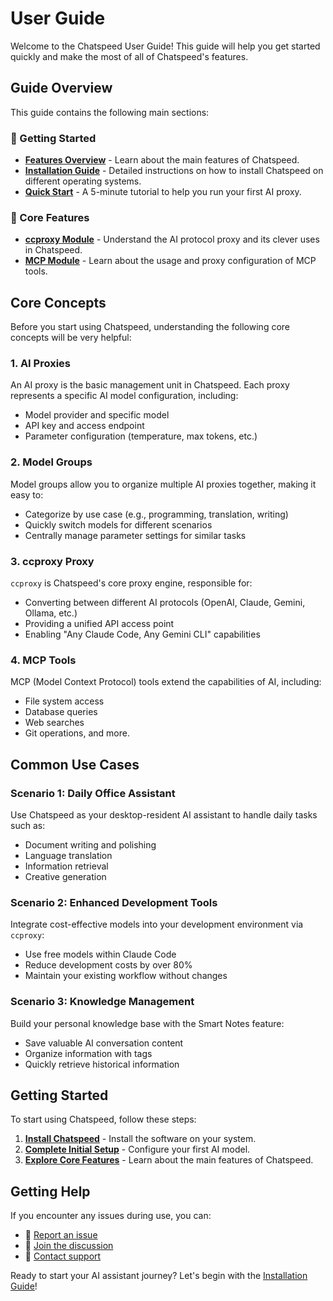 # User Guide

Welcome to the Chatspeed User Guide! This guide will help you get started quickly and make the most of all of Chatspeed's features.

## Guide Overview

This guide contains the following main sections:

### 🚀 Getting Started

- **[Features Overview](./features/overview.md)** - Learn about the main features of Chatspeed.
- **[Installation Guide](./installation.md)** - Detailed instructions on how to install Chatspeed on different operating systems.
- **[Quick Start](./quickStart.md)** - A 5-minute tutorial to help you run your first AI proxy.

### 🔄 Core Features

- **[ccproxy Module](../ccproxy/)** - Understand the AI protocol proxy and its clever uses in Chatspeed.
- **[MCP Module](../mcp/)** - Learn about the usage and proxy configuration of MCP tools.

## Core Concepts

Before you start using Chatspeed, understanding the following core concepts will be very helpful:

### 1. AI Proxies

An AI proxy is the basic management unit in Chatspeed. Each proxy represents a specific AI model configuration, including:

- Model provider and specific model
- API key and access endpoint
- Parameter configuration (temperature, max tokens, etc.)

### 2. Model Groups

Model groups allow you to organize multiple AI proxies together, making it easy to:

- Categorize by use case (e.g., programming, translation, writing)
- Quickly switch models for different scenarios
- Centrally manage parameter settings for similar tasks

### 3. ccproxy Proxy

`ccproxy` is Chatspeed's core proxy engine, responsible for:

- Converting between different AI protocols (OpenAI, Claude, Gemini, Ollama, etc.)
- Providing a unified API access point
- Enabling "Any Claude Code, Any Gemini CLI" capabilities

### 4. MCP Tools

MCP (Model Context Protocol) tools extend the capabilities of AI, including:

- File system access
- Database queries
- Web searches
- Git operations, and more.

## Common Use Cases

### Scenario 1: Daily Office Assistant

Use Chatspeed as your desktop-resident AI assistant to handle daily tasks such as:

- Document writing and polishing
- Language translation
- Information retrieval
- Creative generation

### Scenario 2: Enhanced Development Tools

Integrate cost-effective models into your development environment via `ccproxy`:

- Use free models within Claude Code
- Reduce development costs by over 80%
- Maintain your existing workflow without changes

### Scenario 3: Knowledge Management

Build your personal knowledge base with the Smart Notes feature:

- Save valuable AI conversation content
- Organize information with tags
- Quickly retrieve historical information

## Getting Started

To start using Chatspeed, follow these steps:

1. **[Install Chatspeed](./installation.md)** - Install the software on your system.
2. **[Complete Initial Setup](./quickStart.md)** - Configure your first AI model.
3. **[Explore Core Features](./features/overview.md)** - Learn about the main features of Chatspeed.

## Getting Help

If you encounter any issues during use, you can:

- 🐛 [Report an issue](https://github.com/aidyou/chatspeed/issues)
- 💬 [Join the discussion](https://github.com/aidyou/chatspeed/discussions)
- 📧 [Contact support](mailto:chatspeed@aidyou.ai)

Ready to start your AI assistant journey? Let's begin with the [Installation Guide](./installation.md)!
